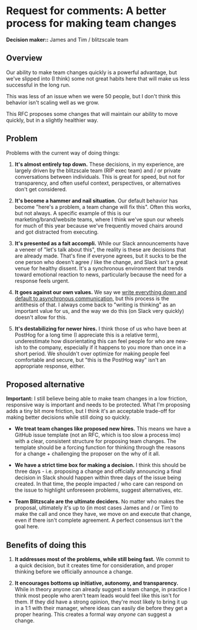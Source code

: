 # Request for comments: A better process for making team changes

**Decision maker::** James and Tim / blitzscale team

## Overview

Our ability to make team changes quickly is a powerful advantage, but we've slipped into (I think) some not great habits here that will make us less successful in the long run.

This was less of an issue when we were 50 people, but I don't think this behavior isn't scaling well as we grow. 

This RFC proposes some changes that will maintain our ability to move quickly, but in a slightly healthier way.

## Problem

Problems with the current way of doing things:

1. **It's almost entirely top down.** These decisions, in my experience, are largely driven by the blitzscale team (RIP exec team) and / or private conversations between individuals. This is great for speed, but not for transparency, and often useful context, perspectives, or alternatives don't get considered.

2. **It's become a hammer and nail situation.** Our default behavior has become "here's a problem, a team change will fix this". Often this works, but not always. A specific example of this is our marketing/brand/website teams, where I think we've spun our wheels for much of this year because we've frequently moved chairs around and got distracted from executing.

3. **It's presented as a fait accompli.** While our Slack announcements have a veneer of "let's talk about this", the reality is these are decisions that are already made. That's fine if everyone agrees, but it sucks to be the one person who doesn't agree / like the change, and Slack isn't a great venue for healthy dissent. It's a synchronous environment that trends toward emotional reaction to news, particularly because the need for a response feels urgent.

4. **It goes against our own values.** We say we [write everything down and default to asynchronous communication](https://posthog.com/handbook/company/culture#we-write-everything-down), but this process is the antithesis of that. I always come back to "writing is thinking" as an important value for us, and the way we do this (on Slack very quickly) doesn't allow for this.

5. **It's destabilizing for newer hires.** I think those of us who have been at PostHog for a long time (I appreciate this is a relative term), underestimate how disorientating this can feel people for who are new-ish to the company, especially if it happens to you more than once in a short period. We shouldn't over optimize for making people feel comfortable and secure, but "this is the PostHog way" isn't an appropriate response, either. 

## Proposed alternative

**Important:** I still believe being able to make team changes in a low friction, responsive way is important and needs to be protected. What I'm proposing adds a tiny bit more friction, but I think it's an acceptable trade-off for making better decisions while still doing so quickly.

- **We treat team changes like proposed new hires.** This means we have a GitHub issue template (not an RFC, which is too slow a process imo) with a clear, consistent structure for proposing team changes. The template should be a forcing function for thinking through the reasons for a change + challenging the proposer on the why of it all.

- **We have a strict time box for making a decision.** I think this should be three days - i.e. proposing a change and officially announcing a final decision in Slack should happen within three days of the issue being created. In that time, the people impacted / who care can respond on the issue to highlight unforeseen problems, suggest alternatives, etc.  

- **Team Blitzscale are the ultimate deciders.** No matter who makes the proposal, ultimately it's up to (in most cases James and / or Tim) to make the call and once they have, we move on and execute that change, even if there isn't complete agreement. A perfect consensus isn't the goal here.

## Benefits of doing this

1. **It addresses most of the problems, while still being fast.** We commit to a quick decision, but it creates time for consideration, and proper thinking before we officially announce a change. 

2. **It encourages bottoms up initiative, autonomy, and transparency.** While in theory anyone can already suggest a team change, in practice I think most people who aren't team leads would feel like this isn't for them. If they did have a strong opinion, they're most likely to bring it up in a 1:1 with their manager, where ideas can easily die before they get a proper hearing. This creates a formal way *anyone* can suggest a change. 
